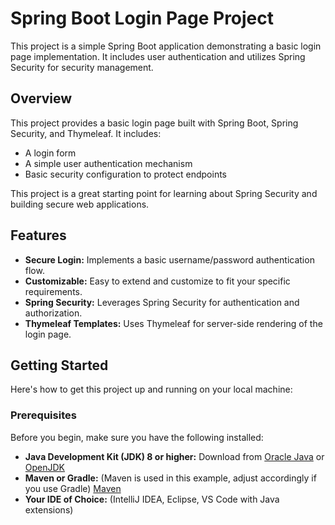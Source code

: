 # Spring Boot Login Page Project

This project is a simple Spring Boot application demonstrating a basic login page implementation. It includes user authentication and utilizes Spring Security for security management.

## Overview

This project provides a basic login page built with Spring Boot, Spring Security, and Thymeleaf. It includes:

- A login form
- A simple user authentication mechanism
- Basic security configuration to protect endpoints

This project is a great starting point for learning about Spring Security and building secure web applications.

## Features

- **Secure Login:** Implements a basic username/password authentication flow.
- **Customizable:** Easy to extend and customize to fit your specific requirements.
- **Spring Security:** Leverages Spring Security for authentication and authorization.
- **Thymeleaf Templates:** Uses Thymeleaf for server-side rendering of the login page.

## Getting Started

Here's how to get this project up and running on your local machine:

### Prerequisites

Before you begin, make sure you have the following installed:

- **Java Development Kit (JDK) 8 or higher:** Download from [Oracle Java](https://www.oracle.com/java/technologies/downloads/) or [OpenJDK](https://openjdk.java.net/projects/jdk/)
- **Maven or Gradle:** (Maven is used in this example, adjust accordingly if you use Gradle) [Maven](https://maven.apache.org/download.cgi)
- **Your IDE of Choice:** (IntelliJ IDEA, Eclipse, VS Code with Java extensions)
